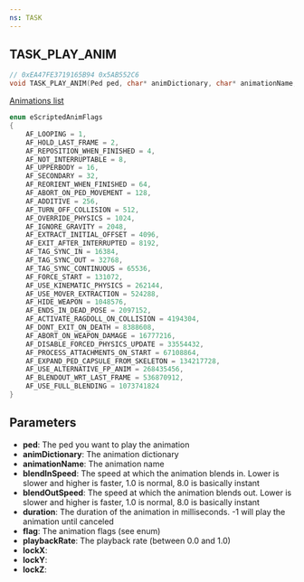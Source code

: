```yaml
---
ns: TASK
---
```

## TASK_PLAY_ANIM

```c
// 0xEA47FE3719165B94 0x5AB552C6
void TASK_PLAY_ANIM(Ped ped, char* animDictionary, char* animationName, float blendInSpeed, float blendOutSpeed, int duration, int flag, float playbackRate, BOOL lockX, BOOL lockY, BOOL lockZ);
```

[Animations list](https://alexguirre.github.io/animations-list/)  

```c
enum eScriptedAnimFlags
{
    AF_LOOPING = 1,
    AF_HOLD_LAST_FRAME = 2,
    AF_REPOSITION_WHEN_FINISHED = 4,
    AF_NOT_INTERRUPTABLE = 8,
    AF_UPPERBODY = 16,
    AF_SECONDARY = 32,
    AF_REORIENT_WHEN_FINISHED = 64,
    AF_ABORT_ON_PED_MOVEMENT = 128,
    AF_ADDITIVE = 256,
    AF_TURN_OFF_COLLISION = 512,
    AF_OVERRIDE_PHYSICS = 1024,
    AF_IGNORE_GRAVITY = 2048,
    AF_EXTRACT_INITIAL_OFFSET = 4096,
    AF_EXIT_AFTER_INTERRUPTED = 8192,
    AF_TAG_SYNC_IN = 16384,
    AF_TAG_SYNC_OUT = 32768,
    AF_TAG_SYNC_CONTINUOUS = 65536,
    AF_FORCE_START = 131072,
    AF_USE_KINEMATIC_PHYSICS = 262144,
    AF_USE_MOVER_EXTRACTION = 524288,
    AF_HIDE_WEAPON = 1048576,
    AF_ENDS_IN_DEAD_POSE = 2097152,
    AF_ACTIVATE_RAGDOLL_ON_COLLISION = 4194304,
    AF_DONT_EXIT_ON_DEATH = 8388608,
    AF_ABORT_ON_WEAPON_DAMAGE = 16777216,
    AF_DISABLE_FORCED_PHYSICS_UPDATE = 33554432,
    AF_PROCESS_ATTACHMENTS_ON_START = 67108864,
    AF_EXPAND_PED_CAPSULE_FROM_SKELETON = 134217728,
    AF_USE_ALTERNATIVE_FP_ANIM = 268435456,
    AF_BLENDOUT_WRT_LAST_FRAME = 536870912,
    AF_USE_FULL_BLENDING = 1073741824
}
```

## Parameters
* **ped**: The ped you want to play the animation
* **animDictionary**: The animation dictionary
* **animationName**: The animation name
* **blendInSpeed**: The speed at which the animation blends in. Lower is slower and higher is faster, 1.0 is normal, 8.0 is basically instant
* **blendOutSpeed**: The speed at which the animation blends out. Lower is slower and higher is faster, 1.0 is normal, 8.0 is basically instant
* **duration**: The duration of the animation in milliseconds. -1 will play the animation until canceled
* **flag**: The animation flags (see enum)
* **playbackRate**: The playback rate (between 0.0 and 1.0)
* **lockX**: 
* **lockY**: 
* **lockZ**: 

